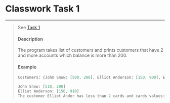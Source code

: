 # Classwork Task 1
-----------------
> See [Task 1](./classworks/cw_task1/cw_task1.dart)
>
> #### Description
> The program takes list of customers and prints customers that have 2 and more accounts which balance is more than 200.
> #### Example
> ```dart
> Costumers: {John Snow: [500, 200], Elliot Anderson: [150, 900], Elliot Ander: [900]}
>
> John Snow: [510, 200]
> Elliot Anderson: [150, 910]
> The customer Elliot Ander has less than 2 cards and cards values: [900]
> ```
>
